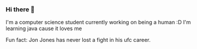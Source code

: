 ### Hi there 👋

I'm a computer science student currently working on being a human :D
I'm learning java cause it loves me

Fun fact: Jon Jones has never lost a fight in his ufc career.
